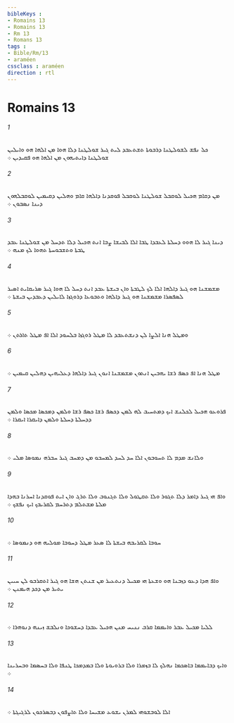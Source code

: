 ```yaml
---
bibleKeys : 
- Romains 13
- Romains 13
- Rm 13
- Romans 13
tags : 
- Bible/Rm/13
- araméen
cssclass : araméen
direction : rtl
---
```


# Romains 13

###### 1
ܟܠ ܢܦܫ ܠܫܘܠܛܢܐ ܕܪܒܘܬܐ ܬܫܬܥܒܕ ܠܝܬ ܓܝܪ ܫܘܠܛܢܐ ܕܠܐ ܗܘܐ ܡܢ ܐܠܗܐ ܗܘ ܘܐܝܠܝܢ ܫܘܠܛܢܐ ܕܐܝܬܝܗܘܢ ܡܢ ܐܠܗܐ ܗܘ ܦܩܝܕܝܢ ܀
###### 2
ܡܢ ܕܩܐܡ ܗܟܝܠ ܠܘܩܒܠ ܫܘܠܛܢܐ ܠܘܩܒܠ ܦܘܩܕܢܐ ܕܐܠܗܐ ܩܐܡ ܘܗܠܝܢ ܕܩܝܡܝܢ ܠܘܩܒܠܗܘܢ ܕܝܢܐ ܢܤܒܘܢ ܀
###### 3
ܕܝܢܐ ܓܝܪ ܠܐ ܗܘܘ ܕܚܠܬܐ ܠܥܒܕܐ ܛܒܐ ܐܠܐ ܠܒܝܫܐ ܨܒܐ ܐܢܬ ܗܟܝܠ ܕܠܐ ܬܕܚܠ ܡܢ ܫܘܠܛܢܐ ܥܒܕ ܛܒܬܐ ܘܬܫܒܘܚܬܐ ܬܗܘܐ ܠܟ ܡܢܗ ܀
###### 4
ܡܫܡܫܢܐ ܗܘ ܓܝܪ ܕܐܠܗܐ ܐܠܐ ܠܟ ܠܛܒܬܐ ܘܐܢ ܒܝܫܬܐ ܥܒܕ ܐܢܬ ܕܚܠ ܠܐ ܗܘܐ ܓܝܪ ܤܪܝܩܐܝܬ ܐܤܝܪ ܠܤܦܤܪܐ ܡܫܡܫܢܐ ܗܘ ܓܝܪ ܕܐܠܗܐ ܘܬܒܘܥܐ ܕܪܘܓܙܐ ܠܐܝܠܝܢ ܕܥܒܕܝܢ ܒܝܫܬܐ ܀
###### 5
ܘܡܛܠ ܗܢܐ ܐܠܨܐ ܠܢ ܕܢܫܬܥܒܕ ܠܐ ܡܛܠ ܪܘܓܙܐ ܒܠܚܘܕ ܐܠܐ ܐܦ ܡܛܠ ܬܐܪܬܢ ܀
###### 6
ܡܛܠ ܗܢܐ ܐܦ ܟܤܦ ܪܫܐ ܝܗܒܝܢ ܐܢܬܘܢ ܡܫܡܫܢܐ ܐܢܘܢ ܓܝܪ ܕܐܠܗܐ ܕܥܠܝܗܝܢ ܕܗܠܝܢ ܩܝܡܝܢ ܀
###### 7
ܦܪܘܥܘ ܗܟܝܠ ܠܟܠܢܫ ܐܝܟ ܕܡܬܚܝܒ ܠܗ ܠܡܢ ܕܟܤܦ ܪܫܐ ܟܤܦ ܪܫܐ ܘܠܡܢ ܕܡܟܤܐ ܡܟܤܐ ܘܠܡܢ ܕܕܚܠܬܐ ܕܚܠܬܐ ܘܠܡܢ ܕܐܝܩܪܐ ܐܝܩܪܐ ܀
###### 8
ܘܠܐܢܫ ܡܕܡ ܠܐ ܬܚܘܒܘܢ ܐܠܐ ܚܕ ܠܚܕ ܠܡܚܒܘ ܡܢ ܕܡܚܒ ܓܝܪ ܚܒܪܗ ܢܡܘܤܐ ܡܠܝ ܀
###### 9
ܘܐܦ ܗܝ ܓܝܪ ܕܐܡܪ ܕܠܐ ܬܓܘܪ ܘܠܐ ܬܩܛܘܠ ܘܠܐ ܬܓܢܘܒ ܘܠܐ ܬܪܓ ܘܐܢ ܐܝܬ ܦܘܩܕܢܐ ܐܚܪܢܐ ܒܗܕܐ ܡܠܬܐ ܡܫܬܠܡ ܕܬܪܚܡ ܠܩܪܝܒܟ ܐܝܟ ܢܦܫܟ ܀
###### 10
ܚܘܒܐ ܠܩܪܝܒܗ ܒܝܫܬܐ ܠܐ ܤܥܪ ܡܛܠ ܕܚܘܒܐ ܡܘܠܝܗ ܗܘ ܕܢܡܘܤܐ ܀
###### 11
ܘܐܦ ܗܕܐ ܕܥܘ ܕܙܒܢܐ ܗܘ ܘܫܥܬܐ ܗܝ ܡܟܝܠ ܕܢܬܥܝܪ ܡܢ ܫܢܬܢ ܗܫܐ ܗܘ ܓܝܪ ܐܬܩܪܒܘ ܠܢ ܚܝܝܢ ܝܬܝܪ ܡܢ ܕܟܕ ܗܝܡܢܢ ܀
###### 12
ܠܠܝܐ ܡܟܝܠ ܥܒܪ ܘܐܝܡܡܐ ܩܪܒ ܢܢܝܚ ܡܢܢ ܗܟܝܠ ܥܒܕܐ ܕܚܫܘܟܐ ܘܢܠܒܫ ܙܝܢܗ ܕܢܘܗܪܐ ܀
###### 13
ܘܐܝܟ ܕܒܐܝܡܡܐ ܒܐܤܟܡܐ ܢܗܠܟ ܠܐ ܒܙܡܪܐ ܘܠܐ ܒܪܘܝܘܬܐ ܘܠܐ ܒܡܕܡܟܐ ܛܢܦܐ ܘܠܐ ܒܚܤܡܐ ܘܒܚܪܝܢܐ ܀
###### 14
ܐܠܐ ܠܘܒܫܘܗܝ ܠܡܪܢ ܝܫܘܥ ܡܫܝܚܐ ܘܠܐ ܬܐܨܦܘܢ ܕܒܤܪܟܘܢ ܠܪܓܝܓܬܐ ܀
